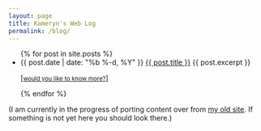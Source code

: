 ```yaml
---
layout: page
title: Kameryn's Web Log
permalink: /blog/
---
```


<div class="home">


  <ul class="post-list">
    {% for post in site.posts %}
      <li>
        <span class="post-meta">{{ post.date | date: "%b %-d, %Y" }}</span>
        <a class="post-link" href="{{ post.url | prepend: site.baseurl }}">{{ post.title }}</a>
		{{ post.excerpt }} <p>[<a href="{{ post.url | prepend: site.baseurl }}"><small>would you like to know more?</small></a>]</p>
      </li>
    {% endfor %}
  </ul>
</div>

  (I am currently in the progress of porting content over from <a href="https://kamerynblog.wordpress.com">my old site</a>. If something is not yet here you should look there.)
